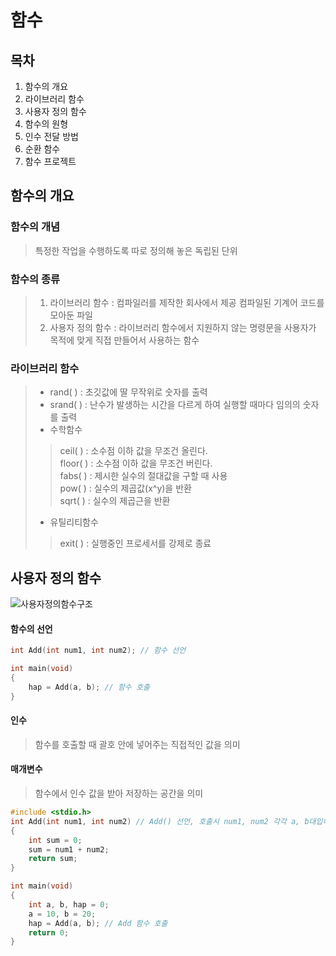 # 함수

## 목차
1. 함수의 개요
2. 라이브러리 함수
3. 사용자 정의 함수
4. 함수의 원형
5. 인수 전달 방법
6. 순환 함수
7. 함수 프로젝트

## 함수의 개요
### 함수의 개념
>특정한 작업을 수행하도록 따로 정의해 놓은 독립된 단위
### 함수의 종류
>1. 라이브러리 함수 : 컴파일러를 제작한 회사에서 제공 컴파일된 기계어 코드를 모아둔 파일
>2. 사용자 정의 함수 : 라이브러리 함수에서 지원하지 않는 명령문을 사용자가 목적에 맞게 직접 만들어서 사용하는 함수
### 라이브러리 함수
>- rand( ) : 초깃값에 딸 무작위로 숫자를 출력<br>
>- srand( ) : 난수가 발생하는 시간을 다르게 하여 실행할 때마다 임의의 숫자를 출력<br>
>- 수학함수<br>
>>ceil( ) : 소수점 이하 값을 무조건 올린다.<br> 
>>floor( ) : 소수점 이하 값을 무조건 버린다.<br>
>>fabs( ) : 제시한 실수의 절대값을 구할 때 사용<br>
>>pow( ) : 실수의 제곱값(x^y)을 반환<br>
>>sqrt( ) : 실수의 제곱근을 반환<br>
>- 유틸리티함수<br>
>>exit( ) : 실행중인 프로세서를 강제로 종료

## 사용자 정의 함수
![사용자정의함수구조](http://tcpschool.com/lectures/img_c_function_structure.png)<br>
#### 함수의 선언
```c
int Add(int num1, int num2); // 함수 선언

int main(void)
{
    hap = Add(a, b); // 함수 호출
}
```
#### 인수
>함수를 호출할 때 괄호 안에 넣어주는 직접적인 값을 의미
#### 매개변수
>함수에서 인수 값을 받아 저장하는 공간을 의미
```c
#include <stdio.h>
int Add(int num1, int num2) // Add() 선언, 호출시 num1, num2 각각 a, b대입해서 계산
{
    int sum = 0;
    sum = num1 + num2;
    return sum;
}

int main(void)
{
    int a, b, hap = 0;
    a = 10, b = 20;
    hap = Add(a, b); // Add 함수 호출
    return 0;
}
```



